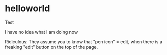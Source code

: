 helloworld
==========

Test


I have no idea what I am doing now


Ridiculous: They assume you to know that "pen icon" = edit, when there is a freaking "edit" button on the top of the page. 

